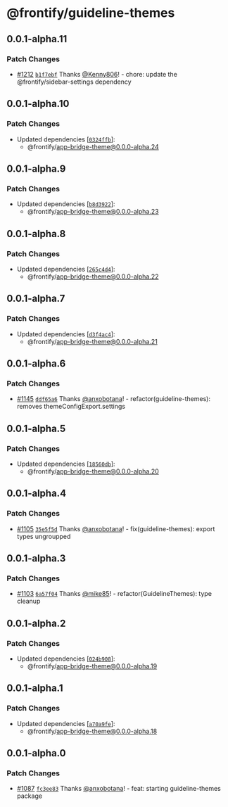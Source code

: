 # @frontify/guideline-themes

## 0.0.1-alpha.11

### Patch Changes

-   [#1212](https://github.com/Frontify/brand-sdk/pull/1212) [`b1f7ebf`](https://github.com/Frontify/brand-sdk/commit/b1f7ebf02cf5f77b1fe2d1286a4d9727ec49d25a) Thanks [@Kenny806](https://github.com/Kenny806)! - chore: update the @frontify/sidebar-settings dependency

## 0.0.1-alpha.10

### Patch Changes

-   Updated dependencies [[`0324ffb`](https://github.com/Frontify/brand-sdk/commit/0324ffb2b108d33a83403cfd796c3445626f230a)]:
    -   @frontify/app-bridge-theme@0.0.0-alpha.24

## 0.0.1-alpha.9

### Patch Changes

-   Updated dependencies [[`b8d3922`](https://github.com/Frontify/brand-sdk/commit/b8d3922f5e10445426e9c9930ab004e41d8c3fb7)]:
    -   @frontify/app-bridge-theme@0.0.0-alpha.23

## 0.0.1-alpha.8

### Patch Changes

-   Updated dependencies [[`265c4d4`](https://github.com/Frontify/brand-sdk/commit/265c4d48a76cf5bd6e257123f0d793bd930f91da)]:
    -   @frontify/app-bridge-theme@0.0.0-alpha.22

## 0.0.1-alpha.7

### Patch Changes

-   Updated dependencies [[`d3f4ac4`](https://github.com/Frontify/brand-sdk/commit/d3f4ac4385770dcfe6672dfd2f256f39d1473563)]:
    -   @frontify/app-bridge-theme@0.0.0-alpha.21

## 0.0.1-alpha.6

### Patch Changes

-   [#1145](https://github.com/Frontify/brand-sdk/pull/1145) [`ddf65a6`](https://github.com/Frontify/brand-sdk/commit/ddf65a69e43d127213486f6f1a45394bc05eb0cf) Thanks [@anxobotana](https://github.com/anxobotana)! - refactor(guideline-themes): removes themeConfigExport.settings

## 0.0.1-alpha.5

### Patch Changes

-   Updated dependencies [[`18560db`](https://github.com/Frontify/brand-sdk/commit/18560dbd1bbfa3a76fdda0db5ed520b670c41979)]:
    -   @frontify/app-bridge-theme@0.0.0-alpha.20

## 0.0.1-alpha.4

### Patch Changes

-   [#1105](https://github.com/Frontify/brand-sdk/pull/1105) [`35e5f5d`](https://github.com/Frontify/brand-sdk/commit/35e5f5d928de04b4884629a2586e448587ac2c9d) Thanks [@anxobotana](https://github.com/anxobotana)! - fix(guideline-themes): export types ungroupped

## 0.0.1-alpha.3

### Patch Changes

-   [#1103](https://github.com/Frontify/brand-sdk/pull/1103) [`6a57f04`](https://github.com/Frontify/brand-sdk/commit/6a57f04c75a05ef177fe4185f9e768ad72dafd89) Thanks [@mike85](https://github.com/mike85)! - refactor(GuidelineThemes): type cleanup

## 0.0.1-alpha.2

### Patch Changes

-   Updated dependencies [[`024b908`](https://github.com/Frontify/brand-sdk/commit/024b9089f68482aa908f08936c6a0c33cdaafb6c)]:
    -   @frontify/app-bridge-theme@0.0.0-alpha.19

## 0.0.1-alpha.1

### Patch Changes

-   Updated dependencies [[`a70a9fe`](https://github.com/Frontify/brand-sdk/commit/a70a9fe0932e1a40c5d4d85e4fdcb3f008947b74)]:
    -   @frontify/app-bridge-theme@0.0.0-alpha.18

## 0.0.1-alpha.0

### Patch Changes

-   [#1087](https://github.com/Frontify/brand-sdk/pull/1087) [`fc3ee83`](https://github.com/Frontify/brand-sdk/commit/fc3ee83b7a4dd406c386431d0b72cf9873e9dfed) Thanks [@anxobotana](https://github.com/anxobotana)! - feat: starting guideline-themes package
